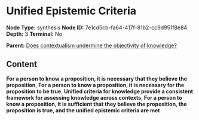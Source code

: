 # Unified Epistemic Criteria

**Node Type:** synthesis
**Node ID:** 7e1cd5cb-fa64-417f-81b2-cc9d951f8e84
**Depth:** 3
**Terminal:** No

**Parent:** [Does contextualism undermine the objectivity of knowledge?](does-contextualism-undermine-the-objectivity-of-knowledge.md)

## Content

**For a person to know a proposition, it is necessary that they believe the proposition**, **For a person to know a proposition, it is necessary for the proposition to be true**, **Unified criteria for knowledge provide a consistent framework for assessing knowledge across contexts**, **For a person to know a proposition, it is sufficient that they believe the proposition, the proposition is true, and the unified epistemic criteria are met**
